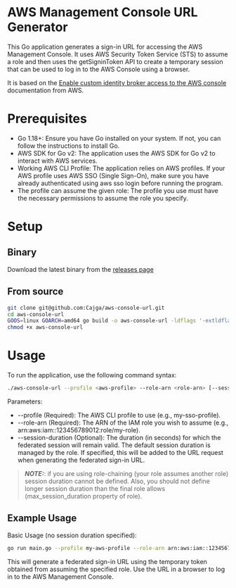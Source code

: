 # AWS Management Console URL Generator
This Go application generates a sign-in URL for accessing the AWS Management Console. It uses AWS Security Token Service
(STS) to assume a role and then uses the getSigninToken API to create a temporary session that can be used to log in to
the AWS Console using a browser.

It is based on the [Enable custom identity broker access to the AWS console](https://docs.aws.amazon.com/IAM/latest/UserGuide/id_roles_providers_enable-console-custom-url.html)
documentation from AWS.

# Prerequisites
* Go 1.18+: Ensure you have Go installed on your system. If not, you can follow the instructions to install Go.
* AWS SDK for Go v2: The application uses the AWS SDK for Go v2 to interact with AWS services.
* Working AWS CLI Profile: The application relies on AWS profiles. If your AWS profile uses AWS SSO (Single Sign-On),
  make sure you have already authenticated using aws sso login before running the program.
* The profile can assume the given role: The profile you use must have the necessary permissions to assume the role you
  specify.

# Setup
## Binary
Download the latest binary from the [releases page](https://github.com/Cajga/aws-console-url/releases)

## From source
```bash
git clone git@github.com:Cajga/aws-console-url.git
cd aws-console-url
GOOS=linux GOARCH=amd64 go build -o aws-console-url -ldflags '-extldflags "-static"' main.go
chmod +x aws-console-url
```

# Usage
To run the application, use the following command syntax:
```bash
./aws-console-url --profile <aws-profile> --role-arn <role-arn> [--session-duration <duration_in_seconds>]
```

Parameters:
* --profile <aws-profile> (Required): The AWS CLI profile to use (e.g., my-sso-profile).
* --role-arn <role-arn> (Required): The ARN of the IAM role you wish to assume (e.g., arn:aws:iam::123456789012:role/my-role).
* --session-duration <duration> (Optional): The duration (in seconds) for which the federated session will remain valid.
  The default session duration is managed by the role. If specified, this will be added to the URL request when
  generating the federated sign-in URL.

> **_NOTE:_**: if you are using role-chaining (your role assumes another role) session duration cannot be defined. Also,
> you should not define longer session duration than the final role allows (max_session_duration property of role).  

## Example Usage
Basic Usage (no session duration specified):

```bash
go run main.go --profile my-aws-profile --role-arn arn:aws:iam::123456789012:role/my-role
```

This will generate a federated sign-in URL using the temporary token obtained from assuming the specified role. Use the
URL in a browser to log in to the AWS Management Console.